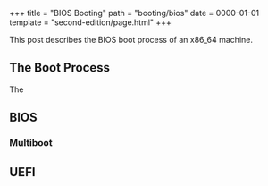 +++
title = "BIOS Booting"
path = "booting/bios"
date  = 0000-01-01
template = "second-edition/page.html"
+++

This post describes the BIOS boot process of an x86_64 machine.

<!-- more -->

## The Boot Process
The


## BIOS

### Multiboot

## UEFI

